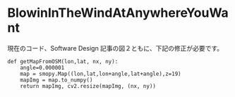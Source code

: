 # BlowinInTheWindAtAnywhereYouWant

現在のコード、Software Design 記事の図２ともに、下記の修正が必要です。
    
    def getMapFromOSM(lon,lat, nx, ny):
        angle=0.000001
        map = smopy.Map((lon,lat,lon+angle,lat+angle),z=19)
        mapImg = map.to_numpy()
        return mapImg, cv2.resize(mapImg, (nx, ny))

